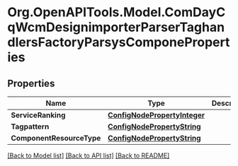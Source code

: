# Org.OpenAPITools.Model.ComDayCqWcmDesignimporterParserTaghandlersFactoryParsysComponeProperties
## Properties

Name | Type | Description | Notes
------------ | ------------- | ------------- | -------------
**ServiceRanking** | [**ConfigNodePropertyInteger**](ConfigNodePropertyInteger.md) |  | [optional] 
**Tagpattern** | [**ConfigNodePropertyString**](ConfigNodePropertyString.md) |  | [optional] 
**ComponentResourceType** | [**ConfigNodePropertyString**](ConfigNodePropertyString.md) |  | [optional] 

[[Back to Model list]](../README.md#documentation-for-models) [[Back to API list]](../README.md#documentation-for-api-endpoints) [[Back to README]](../README.md)

